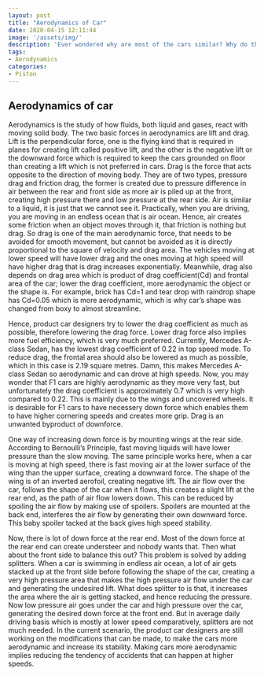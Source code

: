 ```yaml
---
layout: post
title: "Aerodynamics of Car"
date: 2020-04-15 12:11:44
image: '/assets/img/'
description: 'Ever wondered why are most of the cars similar? Why do they have a specific shape instead of having a boxy shape?  What makes it stick to the road even in their high speeds of drive?Check out this article on ‘Aerodynamics of Car’'
tags:
- Aerodynamics
categories:
- Piston
---
```


## Aerodynamics of car

Aerodynamics is the study of how fluids, both liquid and gases, react with moving solid body. The two basic forces in aerodynamics are lift and drag. Lift is the perpendicular force, one is the flying kind that is required in planes for creating lift called positive lift, and the other is the negative lift or the downward force which is required to keep the cars grounded on floor than creating a lift which is not preferred in cars. Drag is the force that acts opposite to the direction of moving body. They are of two types, pressure drag and friction drag, the former is created due to pressure difference in air between the rear and front side as more air is piled up at the front, creating high pressure there and low pressure at the rear side.
Air is similar to a liquid, it is just that we cannot see it. Practically, when you are driving, you are moving in an endless ocean that is air ocean. Hence, air creates some friction when an object moves through it, that friction is nothing but drag. So drag is one of the main aerodynamic force, that needs to be avoided for smooth movement, but cannot be avoided as it is directly proportional to the square of velocity and drag area. The vehicles moving at lower speed will have lower drag and the ones moving at high speed will have higher drag that is drag increases exponentially. Meanwhile, drag also depends on drag area which is product of drag coefficient(Cd) and frontal area of the car; lower the drag coefficient, more aerodynamic the object or the shape is. For example, brick has Cd=1 and tear drop with raindrop shape has Cd=0.05 which is more aerodynamic, which is why car’s shape was changed from boxy to almost streamline.
<!-- ![Boxy_Streamline](/blog/assets/img/Aerodynamics-of-cars/Figure1.jpg) -->
Hence, product car designers try to lower the drag coefficient as much as possible, therefore lowering the drag force. Lower drag force also implies more fuel efficiency, which is very much preferred. Currently, Mercedes A-class Sedan, has the lowest drag coefficient of 0.22 in top speed mode. To reduce drag, the frontal area should also be lowered as much as possible, which in this case is 2.19 square metres. Damn, this makes Mercedes A-class Sedan so aerodynamic and can drove at high speeds. Now, you may wonder that F1 cars are highly aerodynamic as they move very fast, but unfortunately the drag coefficient is approximately 0.7 which is very high compared to 0.22. This is mainly due to the wings and uncovered wheels. It is desirable for F1 cars to have necessery down force which enables them to have higher cornering speeds and creates more grip. Drag is an unwanted byproduct of downforce.  

One way of increasing down force is by mounting wings at the rear side. According to Bernoulli’s Principle, fast moving liquids will have lower pressure than the slow moving. The same principle works here, when a car is moving at high speed, there is fast moving air at the lower surface of the wing than the upper surface, creating a downward force. The shape of the wing is of an inverted aerofoil, creating negative lift. The air flow over the car, follows the shape of the car when it flows, this creates a slight lift at the rear end, as the path of air flow lowers down. This can be reduced by spoiling the air flow by making use of spoilers. Spoilers are mounted at the back end, interferes the air flow by generating their own downward force. This baby spoiler tacked at the back gives high speed stability.
<!-- ![Wings](/blog/assets/img/Aerodynamics-of-cars/Figure2.jpg)
![Spoiler](/blog/assets/img/Aerodynamics-of-cars/Figure3.jpg)
![Splitters](/blog/assets/img/Aerodynamics-of-cars/Figure4.jpg) -->
Now, there is lot of down force at the rear end. Most of the down force at the rear end can create understeer and nobody wants that. Then what about the front side to balance this out? This problem is solved by adding splitters. When a car is swimming in endless air ocean, a lot of air gets stacked up at the front side before following the shape of the car, creating a very high pressure area that makes the high pressure air flow under the car and generating the undesired lift. What does splitter to is that, it increases the area where the air is getting stacked, and hence reducing the pressure. Now low pressure air goes under the car and high pressure over the car, generating the desired down force at the front end. But in average daily driving basis which is mostly at lower speed comparatively, splitters are not much needed.
In the current scenario, the product car designers are still working on the modifications that can be made, to make the cars more aerodynamic and increase its stability. Making cars more aerodynamic implies reducing the tendency of accidents that can happen at higher speeds.


